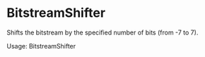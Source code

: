 # BitstreamShifter
Shifts the bitstream by the specified number of bits (from -7 to 7).

Usage: BitstreamShifter <inputFile> <outputFile> <shiftValue>
